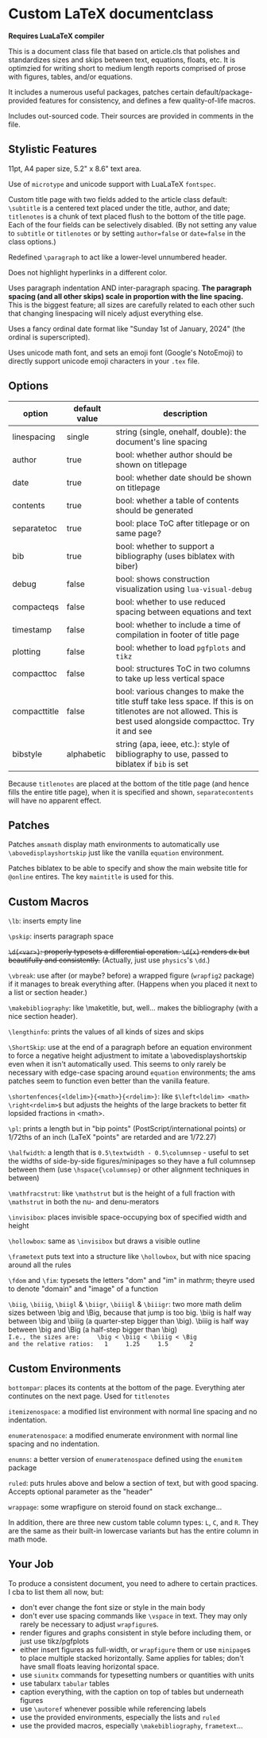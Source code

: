 # Custom LaTeX documentclass

**Requires LuaLaTeX compiler**

This is a document class file that based on article.cls that polishes and standardizes sizes and skips
between text, equations, floats, etc.
It is optimzied for writing short to medium length reports comprised of prose with figures, tables, and/or equations.  

It includes a numerous useful packages, patches certain default/package-provided features for consistency,
and defines a few quality-of-life macros.

Includes out-sourced code.
Their sources are provided in comments in the file.


## Stylistic Features

11pt, A4 paper size, 5.2" x 8.6" text area.

Use of `microtype` and unicode support with LuaLaTeX `fontspec`.

Custom title page with two fields added to the article class default:
`\subtitle` is a centered text placed under the title, author, and date; 
`titlenotes` is a chunk of text placed flush to the bottom of the title page.  
Each of the four fields can be selectively disabled.
(By not setting any value to `subtitle` or `titlenotes` or by setting `author=false` or `date=false` in the class options.)

Redefined `\paragraph` to act like a lower-level unnumbered header.

Does not highlight hyperlinks in a different color.

Uses paragraph indentation AND inter-paragraph spacing.
**The paragraph spacing (and all other skips) scale in proportion with the line spacing.**
This is the biggest feature; all sizes are carefully related to each other such that changing linespacing will nicely adjust everything else.

Uses a fancy ordinal date format like "Sunday 1st of January, 2024" (the ordinal is superscripted).

Uses unicode math font, and sets an emoji font (Google's NotoEmoji) to directly support unicode emoji characters in your `.tex` file.


## Options

| option           | default value | description                                   
|------------------|---------------|-------------------------------------------
| linespacing      | single        | string (single, onehalf, double): the document's line spacing
| author           | true          | bool: whether author should be shown on titlepage
| date             | true          | bool: whether date should be shown on titlepage
| contents         | true          | bool: whether a table of contents should be generated
| separatetoc      | true          | bool: place ToC after titlepage or on same page?
| bib              | true          | bool: whether to support a bibliography (uses biblatex with biber)
| debug            | false         | bool: shows construction visualization using `lua-visual-debug`
| compacteqs       | false         | bool: whether to use reduced spacing between equations and text
| timestamp        | false         | bool: whether to include a time of compilation in footer of title page
| plotting         | false         | bool: whether to load `pgfplots` and `tikz`
| compacttoc       | false         | bool: structures ToC in two columns to take up less vertical space
| compacttitle     | false         | bool: various changes to make the title stuff take less space. If this is on titlenotes are not allowed. This is best used alongside compacttoc. Try it and see
| bibstyle         | alphabetic    | string (apa, ieee, etc.): style of bibliography to use, passed to biblatex if `bib` is set

Because `titlenotes` are placed at the bottom of the title page (and hence fills the entire title page), 
when it is specified and shown, `separatecontents` will have no apparent effect.


## Patches

Patches `amsmath` display math environments to automatically use `\abovedisplayshortskip`
just like the vanilla `equation` environment.

Patches biblatex to be able to specify and show the main website title for `@online` entires.
The key `maintitle` is used for this.


## Custom Macros

`\lb`: inserts empty line

`\pskip`: inserts paragraph space

~~`\d{<var>}`: properly typesets a differential operation. 
`\d{x}` renders dx but beautifully and consistently.~~ (Actually, just use `physics`'s `\dd`.)

`\vbreak`: use after (or maybe? before) a wrapped figure (`wrapfig2` package) if it manages to break everything after.
(Happens when you placed it next to a list or section header.)

`\makebibliography`: like \maketitle, but, well... makes the bibliography (with a nice section header).

`\lengthinfo`: prints the values of all kinds of sizes and skips

`\ShortSkip`: use at the end of a paragraph before an equation environment to force a negative height adjustment
to imitate a \abovedisplayshortskip even when it isn't automatically used.
This seems to only rarely be necessary with edge-case spacing around `equation` environments; the ams patches seem to function even better
than the vanilla feature.

`\shortenfences{<ldelim>}{<math>}{<rdelim>}`: like `$\left<ldelim> <math> \right<rdelim>$` but adjusts the heights of
the large brackets to better fit lopsided fractions in \<math>.

`\pl`: prints a length but in "bip points" (PostScript/international points) or 1/72ths of an inch (LaTeX "points" are retarded and are 1/72.27)

`\halfwidth`: a length that is `0.5\textwidth - 0.5\columnsep` - useful to set the widths of side-by-side figures/minipages so they have a full columnsep between them (use `\hspace{\columnsep}` or other alignment techniques in between)

`\mathfracstrut`: like `\mathstrut` but is the height of a full fraction with `\mathstrut` in both the nu- and denu-merators

`\invisibox`: places invisible space-occupying box of specified width and height

`\hollowbox`: same as `\invisibox` but draws a visible outline

`\frametext` puts text into a structure like `\hollowbox`, but with nice spacing around all the rules

`\fdom` and `\fim`: typesets the letters "dom" and "im" in mathrm; theyre used to denote "domain" and "image" of a function

`\biig`, `\biiig`, `\biigl` & `\biigr`, `\biiigl` & `\biiigr`: two more math delim sizes between \big and \Big, because that jump is too big.
\biig is half way between \big and \biiig (a quarter-step bigger than \big).
\biiig is half way between \big and \Big (a half-step bigger than \big)  
`I.e., the sizes are:     \big < \biig < \biiig < \Big`  
`and the relative ratios:   1     1.25     1.5      2 `


## Custom Environments

`bottompar`: places its contents at the bottom of the page.
Everything ater continutes on the next page. Used for `titlenotes`

`itemizenospace`: a modified list environment with normal line spacing and no indentation.

`enumeratenospace`: a modified enumerate environment with normal line spacing and no indentation.

`enumns`: a better version of `enumeratenospace` defined using the `enumitem` package

`ruled`: puts hrules above and below a section of text, but with good spacing. Accepts optional parameter as the "header"

`wrappage`: some wrapfigure on steroid found on stack exchange... 

In addition, there are three new custom table column types: `L`, `C`, and `R`.
They are the same as their built-in lowercase variants but has the entire column in math mode.


## Your Job

To produce a consistent document, you need to adhere to certain practices.
I cba to list them all now, but:
- don't ever change the font size or style in the main body
- don't ever use spacing commands like `\vspace` in text. They may only rarely be necessary to adjust `wrapfigure`s.
- render figures and graphs consistent in style before including them, or just use tikz/pgfplots
- either insert figures as full-width, or `wrapfigure` them or use `minipage`s to place multiple stacked horizontally. Same applies for tables; don't have small floats leaving horizontal space.
- use `siunitx` commands for typesetting numbers or quantities with units
- use tabularx `tabular` tables
- caption everything, with the caption on top of tables but underneath figures
- use `\autoref` whenever possible while referencing labels
- use the provided environments, especially the lists and `ruled`
- use the provided macros, especially `\makebibliography`, `frametext`...
